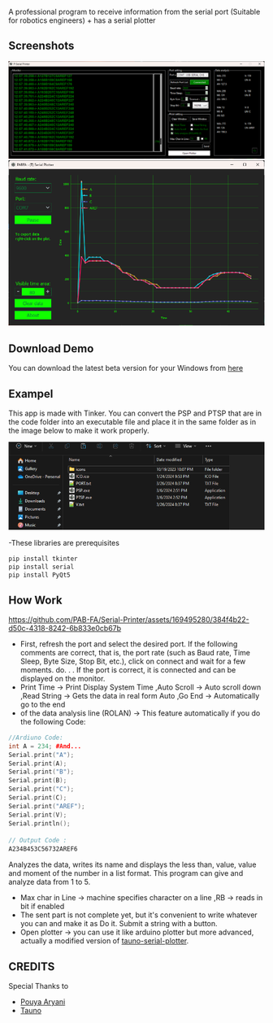 A professional program to receive information from the serial port (Suitable for robotics engineers) + has a serial plotter
## Screenshots
<img src="https://github.com/PAB-FA/Serial-Printer/blob/main/Img/1.png" />
<img src="https://github.com/PAB-FA/Serial-Printer/blob/main/Img/3.png" />

## Download Demo
You can download the latest beta version for your Windows from [here](https://github.com/PAB-FA/Serial-Printer/releases/tag/V0.2)



## Exampel

This app is made with Tinker. You can convert the PSP and PTSP that are in the code folder into an executable file and place it in the same folder as in the image below to make it work properly.

<img src="https://github.com/PAB-FA/Serial-Printer/blob/main/Img/2.png" />

-These libraries are prerequisites
```terminal
pip install tkinter
pip install serial
pip install PyQt5 
```

## How Work



https://github.com/PAB-FA/Serial-Printer/assets/169495280/384f4b22-d50c-4318-8242-6b833e0cb67b



- First, refresh the port and select the desired port. If the following comments are correct, that is, the port rate (such as Baud rate, Time Sleep, Byte Size, Stop Bit, etc.), click on connect and wait for a few moments. do. . . If the port is correct, it is connected and can be displayed on the monitor.
- Print Time -> Print Display System Time ,Auto Scroll -> Auto scroll down ,Read String -> Gets the data in real form Auto ,Go End -> Automatically go to the end 
- of the data analysis line (ROLAN) -> This feature automatically if you do the following Code:
  
```ino
//Ardiuno Code:
int A = 234; #And...
Serial.print("A");
Serial.print(A);
Serial.print("B");
Serial.print(B);
Serial.print("C");
Serial.print(C);
Serial.print("AREF");
Serial.print(V);
Serial.println();

// Output Code :
A234B453C56732AREF6
```
Analyzes the data, writes its name and displays the less than, value, value and moment of the number in a list format. This program can give and analyze data from 1 to 5.
- Max char in Line -> machine specifies character on a line ,RB -> reads in bit if enabled
- The sent part is not complete yet, but it's convenient to write whatever you can and make it as Do it. Submit a string with a button.
-  Open plotter -> you can use it like arduino plotter but more advanced, actually a modified version of [tauno-serial-plotter](https://github.com/taunoe/tauno-serial-plotter).


## CREDITS
Special Thanks to 
- [Pouya Aryani](https://github.com/PAB-FA)
- [Tauno](https://github.com/taunoe)

